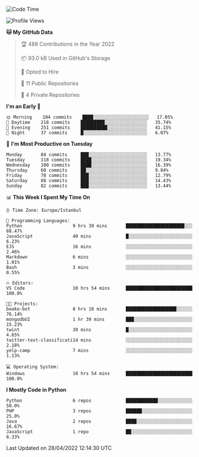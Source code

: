 <!--START_SECTION:waka-->
![Code Time](http://img.shields.io/badge/Code%20Time-185%20hrs%202%20mins-blue)

![Profile Views](http://img.shields.io/badge/Profile%20Views-0-blue)

**🐱 My GitHub Data** 

> 🏆 488 Contributions in the Year 2022
 > 
> 📦 93.0 kB Used in GitHub's Storage 
 > 
> 💼 Opted to Hire
 > 
> 📜 11 Public Repositories 
 > 
> 🔑 4 Private Repositories  
 > 
**I'm an Early 🐤** 

```text
🌞 Morning    104 commits    ████░░░░░░░░░░░░░░░░░░░░░   17.05% 
🌆 Daytime    218 commits    █████████░░░░░░░░░░░░░░░░   35.74% 
🌃 Evening    251 commits    ██████████░░░░░░░░░░░░░░░   41.15% 
🌙 Night      37 commits     █░░░░░░░░░░░░░░░░░░░░░░░░   6.07%

```
📅 **I'm Most Productive on Tuesday** 

```text
Monday       84 commits     ███░░░░░░░░░░░░░░░░░░░░░░   13.77% 
Tuesday      118 commits    ████░░░░░░░░░░░░░░░░░░░░░   19.34% 
Wednesday    100 commits    ████░░░░░░░░░░░░░░░░░░░░░   16.39% 
Thursday     60 commits     ██░░░░░░░░░░░░░░░░░░░░░░░   9.84% 
Friday       78 commits     ███░░░░░░░░░░░░░░░░░░░░░░   12.79% 
Saturday     88 commits     ███░░░░░░░░░░░░░░░░░░░░░░   14.43% 
Sunday       82 commits     ███░░░░░░░░░░░░░░░░░░░░░░   13.44%

```


📊 **This Week I Spent My Time On** 

```text
⌚︎ Time Zone: Europe/Istanbul

💬 Programming Languages: 
Python                   9 hrs 39 mins       ██████████████████████░░░   88.47% 
JavaScript               40 mins             █░░░░░░░░░░░░░░░░░░░░░░░░   6.23% 
EJS                      16 mins             ░░░░░░░░░░░░░░░░░░░░░░░░░   2.46% 
Markdown                 6 mins              ░░░░░░░░░░░░░░░░░░░░░░░░░   1.01% 
Bash                     3 mins              ░░░░░░░░░░░░░░░░░░░░░░░░░   0.55%

🔥 Editors: 
VS Code                  10 hrs 54 mins      █████████████████████████   100.0%

🐱‍💻 Projects: 
beako-bot                8 hrs 18 mins       ███████████████████░░░░░░   76.14% 
mongodbUI                1 hr 39 mins        ███░░░░░░░░░░░░░░░░░░░░░░   15.23% 
twint                    30 mins             █░░░░░░░░░░░░░░░░░░░░░░░░   4.65% 
twitter-text-classificati14 mins             ░░░░░░░░░░░░░░░░░░░░░░░░░   2.18% 
yelp-camp                7 mins              ░░░░░░░░░░░░░░░░░░░░░░░░░   1.13%

💻 Operating System: 
Windows                  10 hrs 54 mins      █████████████████████████   100.0%

```

**I Mostly Code in Python** 

```text
Python                   6 repos             ████████████░░░░░░░░░░░░░   50.0% 
PHP                      3 repos             ██████░░░░░░░░░░░░░░░░░░░   25.0% 
Java                     2 repos             ████░░░░░░░░░░░░░░░░░░░░░   16.67% 
JavaScript               1 repo              ██░░░░░░░░░░░░░░░░░░░░░░░   8.33%

```



 Last Updated on 28/04/2022 12:14:30 UTC
<!--END_SECTION:waka-->

<!--
**3nws/3nws** is a ✨ _special_ ✨ repository because its `README.md` (this file) appears on your GitHub profile.

Here are some ideas to get you started:

- 🔭 I’m currently working on ...
- 🌱 I’m currently learning ...
- 👯 I’m looking to collaborate on ...
- 🤔 I’m looking for help with ...
- 💬 Ask me about ...
- 📫 How to reach me: ...
- 😄 Pronouns: ...
- ⚡ Fun fact: ...
-->
